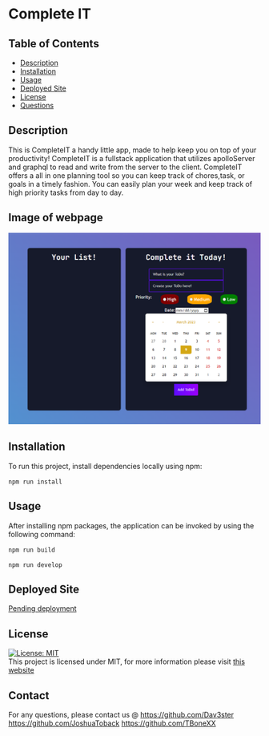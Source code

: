 # Complete IT

## Table of Contents

- [Description](#description)
- [Installation](#installation)
- [Usage](#usage)
- [Deployed Site](#deployed-site)
- [License](#license)
- [Questions](#questions)

## Description

This is CompleteIT a handy little app, made to help keep you on top of your productivity! CompleteIT is a fullstack application that utilizes apolloServer and graphql to read and write from the server to the client. CompleteIT offers a all in one planning tool so you can keep track of chores,task, or goals in a timely fashion. You can easily plan your week and keep track of high priority tasks from day to day.

## Image of webpage
 
![Image](/client/src/images/readmeimg.png)

## Installation

To run this project, install dependencies locally using npm:

```
npm run install

```

## Usage

After installing npm packages, the application can be invoked by using the following command:

```
npm run build

```

```
npm run develop

```

## Deployed Site
<a href="" target="_blank"  rel="">Pending deployment</a>

## License 
[![License: MIT](https://img.shields.io/badge/License-MIT-yellow.svg)](https://opensource.org/licenses/MIT) <br>
This project is licensed under MIT, for more information please visit [this website](https://opensource.org/licenses/MIT)

## Contact

For any questions, please contact us @ https://github.com/Dav3ster https://github.com/JoshuaToback https://github.com/TBoneXX